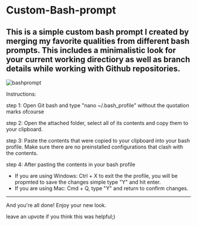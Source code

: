 # Custom-Bash-prompt

This is a simple custom bash prompt I created by merging my favorite qualities from different bash prompts. This includes a minimalistic look for your current working directiory as well as branch details while working with Github repositories.
-----------------------------------------------------------------------------------------------------------------------------------------------------------------------
![bashprompt](https://user-images.githubusercontent.com/104035798/174483304-bd241dab-5ed2-493a-bcd6-57bdef9d7acb.jpg)

Instructions:

step 1: Open Git bash and type "nano ~/.bash_profile" without the quotation marks ofcourse 

step 2: Open the attached folder, select all of its contents and copy them to your clipboard.

step 3: Paste the contents that were copied to your clipboard into your bash profile. Make sure there are no preinstalled configurations that clash with the contents.

step 4: After pasting the contents in your bash profile 
- If you are using Windows: Ctrl + X to exit the the profile, you will be propmted to save the changes simple type "Y" and hit enter.
- If you are using Mac: Cmd + Q, type "Y" and return to confirm changes.
-------------------------------------------------------------------------------------
And you're all done! Enjoy your new look.

leave an upvote if you think this was helpful;)

